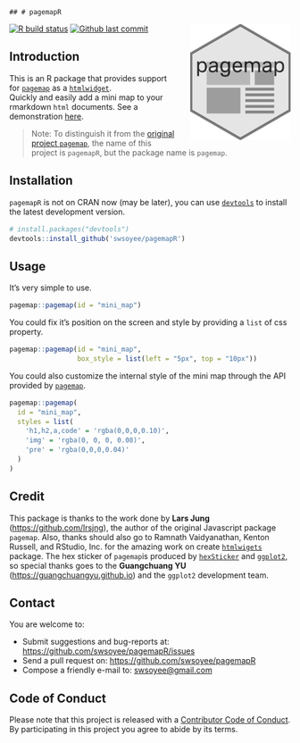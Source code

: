 <!--
%\VignetteEngine{knitr::rmarkdown}
%\VignetteIndexEntry{Introduction to pagemap}
-->

    ## # pagemapR

<img src='./vignettes/pagemap.png' width='180' align='right' style='max-width:50%;margin-left:20px;'>

<!-- badges: start -->

[![R build status](https://github.com/swsoyee/pagemapR/workflows/R-CMD-check/badge.svg)](https://github.com/swsoyee/pagemapR/actions)
[![Github last commit](https://img.shields.io/github/last-commit/swsoyee/pagemapR?logo=github)](https://github.com/swsoyee/pagemapR)
<!-- badges: end -->

Introduction
------------

This is an R package that provides support for [`pagemap`](https://larsjung.de/pagemap/) as a [`htmlwidget`](http://htmlwidgets.org/).  
Quickly and easily add a mini map to your rmarkdown `html` documents.
See a demonstration [here](https://swsoyee.github.io/pagemapR/).

> Note: To distinguish it from the [original project `pagemap`](https://larsjung.de/pagemap/), the name of this project is `pagemapR`, but the package name is `pagemap`.

Installation
------------

`pagemapR` is not on CRAN now (may be later), you can use [`devtools`](https://www.r-project.org/nosvn/pandoc/devtools.html) to install the latest development version.

``` r
# install.packages("devtools")
devtools::install_github('swsoyee/pagemapR')
```

Usage
-----

It’s very simple to use.

``` r
pagemap::pagemap(id = "mini_map")
```

You could fix it’s position on the screen and style by providing a `list` of css property.

``` r
pagemap::pagemap(id = "mini_map",
                 box_style = list(left = "5px", top = "10px"))
```

You could also customize the internal style of the mini map through the API provided by [`pagemap`](https://larsjung.de/pagemap/).

``` r
pagemap::pagemap(
  id = "mini_map",
  styles = list(
    'h1,h2,a,code' = 'rgba(0,0,0,0.10)',
    'img' = 'rgba(0, 0, 0, 0.08)',
    'pre' = 'rgba(0,0,0,0.04)'
  )
)
```

Credit
------

This package is thanks to the work done by **Lars Jung** (<a href="https://github.com/lrsjng" class="uri">https://github.com/lrsjng</a>), the author of the original Javascript package `pagemap`. Also, thanks should also go to Ramnath Vaidyanathan, Kenton Russell, and RStudio, Inc. for the amazing work on create [`htmlwigets`](https://www.htmlwidgets.org/) package. The hex sticker of `pagemap`is produced by [`hexSticker`](https://github.com/GuangchuangYu/hexSticker) and [`ggplot2`](https://ggplot2.tidyverse.org/), so special thanks goes to the **Guangchuang YU** (<a href="https://guangchuangyu.github.io" class="uri">https://guangchuangyu.github.io</a>) and the `ggplot2` development team.

Contact
-------

You are welcome to:

-   Submit suggestions and bug-reports at:
    <a href="https://github.com/swsoyee/pagemapR/issues" class="uri">https://github.com/swsoyee/pagemapR/issues</a>
-   Send a pull request on: <a href="https://github.com/swsoyee/pagemapR" class="uri">https://github.com/swsoyee/pagemapR</a>
-   Compose a friendly e-mail to: <a href="mailto:swsoyee@gmail.com" class="email">swsoyee@gmail.com</a>

Code of Conduct
---------------

Please note that this project is released with a [Contributor Code of Conduct](https://github.com/swsoyee/pagemapR/blob/master/CODE_OF_CONDUCT.md). By participating in this project you agree to abide by its terms.
